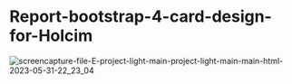 # Report-bootstrap-4-card-design-for-Holcim

![screencapture-file-E-project-light-main-project-light-main-main-html-2023-05-31-22_23_04](https://github.com/Koushik-bandapadya/Report-bootstrap-4-card-design-for-Holcim/assets/62791323/617b85ac-7a1b-4dcc-9fcc-43028d782f32)
